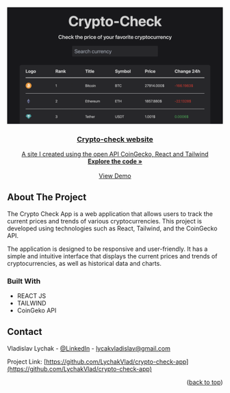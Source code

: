 <a name="readme-top"></a>

<br />
<div align="center">
  <a href="https://lychakvlad.github.io/crypto-check-app/" target='_blank'>
    <img src="./src/assets/logo.png" alt="Logo" width='900'>

<h3 align="center">Crypto-check website</h3>

  <p align="center">
    A site I created using the open API CoinGecko, React and Tailwind
    <br />
    <a href="https://github.com/LychakVlad/crypto-check-app"><strong>Explore the code »</strong></a>
    <br />
    <br />
    <a href="https://lychakvlad.github.io/crypto-check-app/">View Demo</a>
  </p>
</div>

<!-- ABOUT THE PROJECT -->

## About The Project

The Crypto Check App is a web application that allows users to track the current prices and trends of various cryptocurrencies. This project is developed using technologies such as React, Tailwind, and the CoinGecko API.

The application is designed to be responsive and user-friendly. It has a simple and intuitive interface that displays the current prices and trends of cryptocurrencies, as well as historical data and charts.

### Built With

- REACT JS
- TAILWIND
- CoinGeko API

## Contact

Vladislav Lychak - [@LinkedIn](https://www.linkedin.com/in/vladislav-lychak/) - lycakvladislav@gmail.com

Project Link: [https://github.com/LychakVlad/crypto-check-app](https://github.com/LychakVlad/crypto-check-app)

<p align="right">(<a href="#readme-top">back to top</a>)</p>

<!-- MARKDOWN LINKS & IMAGES -->
<!-- https://www.markdownguide.org/basic-syntax/#reference-style-links -->

[react.js]: https://img.shields.io/badge/React-20232A?style=for-the-badge&logo=react&logoColor=61DAFB
[react-url]: https://reactjs.org/
